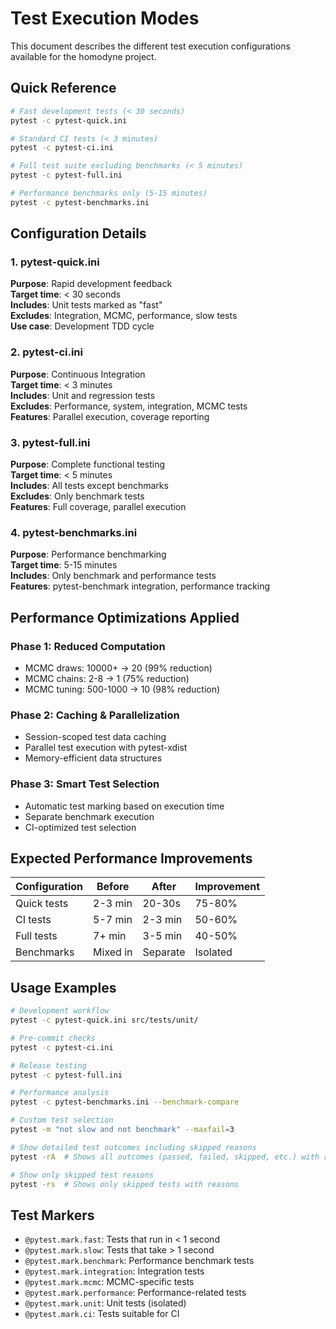 # Test Execution Modes

This document describes the different test execution configurations available for the homodyne project.

## Quick Reference

```bash
# Fast development tests (< 30 seconds)
pytest -c pytest-quick.ini

# Standard CI tests (< 3 minutes) 
pytest -c pytest-ci.ini

# Full test suite excluding benchmarks (< 5 minutes)
pytest -c pytest-full.ini

# Performance benchmarks only (5-15 minutes)
pytest -c pytest-benchmarks.ini
```

## Configuration Details

### 1. pytest-quick.ini
**Purpose**: Rapid development feedback  
**Target time**: < 30 seconds  
**Includes**: Unit tests marked as "fast"  
**Excludes**: Integration, MCMC, performance, slow tests  
**Use case**: Development TDD cycle

### 2. pytest-ci.ini  
**Purpose**: Continuous Integration  
**Target time**: < 3 minutes  
**Includes**: Unit and regression tests  
**Excludes**: Performance, system, integration, MCMC tests  
**Features**: Parallel execution, coverage reporting  

### 3. pytest-full.ini
**Purpose**: Complete functional testing  
**Target time**: < 5 minutes  
**Includes**: All tests except benchmarks  
**Excludes**: Only benchmark tests  
**Features**: Full coverage, parallel execution  

### 4. pytest-benchmarks.ini
**Purpose**: Performance benchmarking  
**Target time**: 5-15 minutes  
**Includes**: Only benchmark and performance tests  
**Features**: pytest-benchmark integration, performance tracking  

## Performance Optimizations Applied

### Phase 1: Reduced Computation
- MCMC draws: 10000+ → 20 (99% reduction)
- MCMC chains: 2-8 → 1 (75% reduction) 
- MCMC tuning: 500-1000 → 10 (98% reduction)

### Phase 2: Caching & Parallelization  
- Session-scoped test data caching
- Parallel test execution with pytest-xdist
- Memory-efficient data structures

### Phase 3: Smart Test Selection
- Automatic test marking based on execution time
- Separate benchmark execution
- CI-optimized test selection

## Expected Performance Improvements

| Configuration | Before | After | Improvement |
|---------------|--------|-------|-------------|
| Quick tests   | 2-3 min | 20-30s | 75-80% |
| CI tests      | 5-7 min | 2-3 min | 50-60% |
| Full tests    | 7+ min | 3-5 min | 40-50% |
| Benchmarks    | Mixed in | Separate | Isolated |

## Usage Examples

```bash
# Development workflow
pytest -c pytest-quick.ini src/tests/unit/

# Pre-commit checks  
pytest -c pytest-ci.ini

# Release testing
pytest -c pytest-full.ini

# Performance analysis
pytest -c pytest-benchmarks.ini --benchmark-compare

# Custom test selection
pytest -m "not slow and not benchmark" --maxfail=3

# Show detailed test outcomes including skipped reasons
pytest -rA  # Shows all outcomes (passed, failed, skipped, etc.) with reasons

# Show only skipped test reasons
pytest -rs  # Shows only skipped tests with reasons
```

## Test Markers

- `@pytest.mark.fast`: Tests that run in < 1 second
- `@pytest.mark.slow`: Tests that take > 1 second  
- `@pytest.mark.benchmark`: Performance benchmark tests
- `@pytest.mark.integration`: Integration tests
- `@pytest.mark.mcmc`: MCMC-specific tests
- `@pytest.mark.performance`: Performance-related tests
- `@pytest.mark.unit`: Unit tests (isolated)
- `@pytest.mark.ci`: Tests suitable for CI